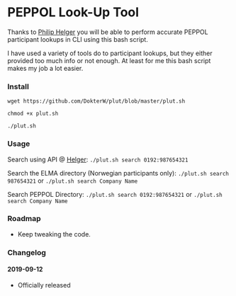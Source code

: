 # PEPPOL Look-Up Tool

Thanks to [Philip Helger](https://peppol.helger.com/public/menuitem-tools-rest-api) you will be able to perform accurate PEPPOL participant lookups in CLI using this bash script.

I have used a variety of tools do to participant lookups, but they either provided too much info or not enough. At least for me this bash script makes my job a lot easier.

### Install
```wget https://github.com/DokterW/plut/blob/master/plut.sh```

```chmod +x plut.sh```

```./plut.sh```

### Usage
Search using API @ [Helger](https://peppol.helger.com/public/menuitem-tools-rest-api): ```./plut.sh search 0192:987654321```

Search the ELMA directory (Norwegian participants only): ```./plut.sh search 987654321``` or ```./plut.sh search Company Name```

Search PEPPOL Directory: ```./plut.sh search 0192:987654321``` or ```./plut.sh search Company Name```

### Roadmap
* Keep tweaking the code.

### Changelog

#### 2019-09-12
* Officially released
